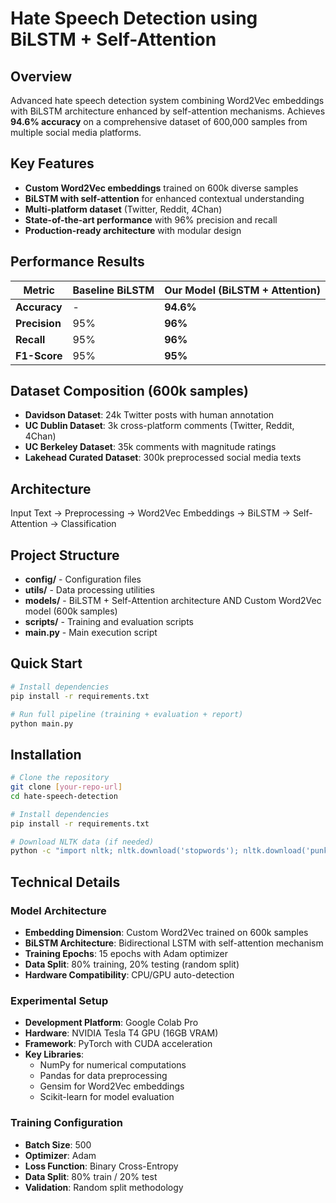 # Hate Speech Detection using BiLSTM + Self-Attention

## Overview
Advanced hate speech detection system combining Word2Vec embeddings with BiLSTM architecture enhanced by self-attention mechanisms. Achieves **94.6% accuracy** on a comprehensive dataset of 600,000 samples from multiple social media platforms.

## Key Features
- **Custom Word2Vec embeddings** trained on 600k diverse samples
- **BiLSTM with self-attention** for enhanced contextual understanding  
- **Multi-platform dataset** (Twitter, Reddit, 4Chan)
- **State-of-the-art performance** with 96% precision and recall
- **Production-ready architecture** with modular design

## Performance Results
| Metric | Baseline BiLSTM | Our Model (BiLSTM + Attention) |
|--------|----------------|--------------------------------|
| **Accuracy** | - | **94.6%** |
| **Precision** | 95% | **96%** |
| **Recall** | 95% | **96%** |
| **F1-Score** | 95% | **95%** |

## Dataset Composition (600k samples)
- **Davidson Dataset**: 24k Twitter posts with human annotation
- **UC Dublin Dataset**: 3k cross-platform comments (Twitter, Reddit, 4Chan)  
- **UC Berkeley Dataset**: 35k comments with magnitude ratings
- **Lakehead Curated Dataset**: 300k preprocessed social media texts

## Architecture
Input Text → Preprocessing → Word2Vec Embeddings → BiLSTM → Self-Attention → Classification

## Project Structure
- **config/** - Configuration files
- **utils/** - Data processing utilities  
- **models/** - BiLSTM + Self-Attention architecture AND Custom Word2Vec model (600k samples)
- **scripts/** - Training and evaluation scripts
- **main.py** - Main execution script

## Quick Start

```bash
# Install dependencies
pip install -r requirements.txt

# Run full pipeline (training + evaluation + report)
python main.py
```
## Installation
```bash
# Clone the repository
git clone [your-repo-url]
cd hate-speech-detection

# Install dependencies
pip install -r requirements.txt

# Download NLTK data (if needed)
python -c "import nltk; nltk.download('stopwords'); nltk.download('punkt')"
```
## Technical Details

### Model Architecture
- **Embedding Dimension**: Custom Word2Vec trained on 600k samples
- **BiLSTM Architecture**: Bidirectional LSTM with self-attention mechanism
- **Training Epochs**: 15 epochs with Adam optimizer
- **Data Split**: 80% training, 20% testing (random split)
- **Hardware Compatibility**: CPU/GPU auto-detection

### Experimental Setup
- **Development Platform**: Google Colab Pro
- **Hardware**: NVIDIA Tesla T4 GPU (16GB VRAM)
- **Framework**: PyTorch with CUDA acceleration
- **Key Libraries**: 
  - NumPy for numerical computations
  - Pandas for data preprocessing  
  - Gensim for Word2Vec embeddings
  - Scikit-learn for model evaluation

### Training Configuration
- **Batch Size**: 500
- **Optimizer**: Adam
- **Loss Function**: Binary Cross-Entropy
- **Data Split**: 80% train / 20% test
- **Validation**: Random split methodology
